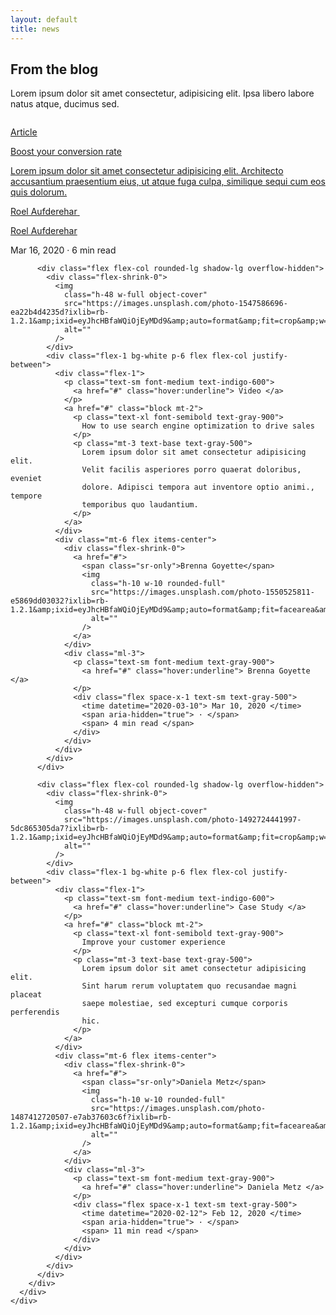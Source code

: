 ```yaml
---
layout: default
title: news
---
```


<div
      class="relative bg-gray-50 pt-16 pb-20 px-4 sm:px-6 lg:pt-24 lg:pb-28 lg:px-8"
    >
      <div class="absolute inset-0">
        <div class="bg-white h-1/3 sm:h-2/3"></div>
      </div>
      <div class="relative max-w-7xl mx-auto">
        <div class="text-center">
          <h2
            class="text-3xl tracking-tight font-extrabold text-gray-900 sm:text-4xl"
          >
            From the blog
          </h2>
          <p class="mt-3 max-w-2xl mx-auto text-xl text-gray-500 sm:mt-4">
            Lorem ipsum dolor sit amet consectetur, adipisicing elit. Ipsa
            libero labore natus atque, ducimus sed.
          </p>
        </div>
        <div
          class="mt-12 max-w-lg mx-auto grid gap-5 lg:grid-cols-3 lg:max-w-none"
        >
          <div class="flex flex-col rounded-lg shadow-lg overflow-hidden">
            <div class="flex-shrink-0">
              <img
                class="h-48 w-full object-cover"
                src="https://images.unsplash.com/photo-1496128858413-b36217c2ce36?ixlib=rb-1.2.1&amp;ixid=eyJhcHBfaWQiOjEyMDd9&amp;auto=format&amp;fit=crop&amp;w=1679&amp;q=80"
                alt=""
              />
            </div>
            <div class="flex-1 bg-white p-6 flex flex-col justify-between">
              <div class="flex-1">
                <p class="text-sm font-medium text-indigo-600">
                  <a href="#" class="hover:underline"> Article </a>
                </p>
                <a href="#" class="block mt-2">
                  <p class="text-xl font-semibold text-gray-900">
                    Boost your conversion rate
                  </p>
                  <p class="mt-3 text-base text-gray-500">
                    Lorem ipsum dolor sit amet consectetur adipisicing elit.
                    Architecto accusantium praesentium eius, ut atque fuga
                    culpa, similique sequi cum eos quis dolorum.
                  </p>
                </a>
              </div>
              <div class="mt-6 flex items-center">
                <div class="flex-shrink-0">
                  <a href="#">
                    <span class="sr-only">Roel Aufderehar</span>
                    <img
                      class="h-10 w-10 rounded-full"
                      src="https://images.unsplash.com/photo-1472099645785-5658abf4ff4e?ixlib=rb-1.2.1&amp;ixid=eyJhcHBfaWQiOjEyMDd9&amp;auto=format&amp;fit=facearea&amp;facepad=2&amp;w=256&amp;h=256&amp;q=80"
                      alt=""
                    />
                  </a>
                </div>
                <div class="ml-3">
                  <p class="text-sm font-medium text-gray-900">
                    <a href="#" class="hover:underline"> Roel Aufderehar </a>
                  </p>
                  <div class="flex space-x-1 text-sm text-gray-500">
                    <time datetime="2020-03-16"> Mar 16, 2020 </time>
                    <span aria-hidden="true"> · </span>
                    <span> 6 min read </span>
                  </div>
                </div>
              </div>
            </div>
          </div>

          <div class="flex flex-col rounded-lg shadow-lg overflow-hidden">
            <div class="flex-shrink-0">
              <img
                class="h-48 w-full object-cover"
                src="https://images.unsplash.com/photo-1547586696-ea22b4d4235d?ixlib=rb-1.2.1&amp;ixid=eyJhcHBfaWQiOjEyMDd9&amp;auto=format&amp;fit=crop&amp;w=1679&amp;q=80"
                alt=""
              />
            </div>
            <div class="flex-1 bg-white p-6 flex flex-col justify-between">
              <div class="flex-1">
                <p class="text-sm font-medium text-indigo-600">
                  <a href="#" class="hover:underline"> Video </a>
                </p>
                <a href="#" class="block mt-2">
                  <p class="text-xl font-semibold text-gray-900">
                    How to use search engine optimization to drive sales
                  </p>
                  <p class="mt-3 text-base text-gray-500">
                    Lorem ipsum dolor sit amet consectetur adipisicing elit.
                    Velit facilis asperiores porro quaerat doloribus, eveniet
                    dolore. Adipisci tempora aut inventore optio animi., tempore
                    temporibus quo laudantium.
                  </p>
                </a>
              </div>
              <div class="mt-6 flex items-center">
                <div class="flex-shrink-0">
                  <a href="#">
                    <span class="sr-only">Brenna Goyette</span>
                    <img
                      class="h-10 w-10 rounded-full"
                      src="https://images.unsplash.com/photo-1550525811-e5869dd03032?ixlib=rb-1.2.1&amp;ixid=eyJhcHBfaWQiOjEyMDd9&amp;auto=format&amp;fit=facearea&amp;facepad=2&amp;w=256&amp;h=256&amp;q=80"
                      alt=""
                    />
                  </a>
                </div>
                <div class="ml-3">
                  <p class="text-sm font-medium text-gray-900">
                    <a href="#" class="hover:underline"> Brenna Goyette </a>
                  </p>
                  <div class="flex space-x-1 text-sm text-gray-500">
                    <time datetime="2020-03-10"> Mar 10, 2020 </time>
                    <span aria-hidden="true"> · </span>
                    <span> 4 min read </span>
                  </div>
                </div>
              </div>
            </div>
          </div>

          <div class="flex flex-col rounded-lg shadow-lg overflow-hidden">
            <div class="flex-shrink-0">
              <img
                class="h-48 w-full object-cover"
                src="https://images.unsplash.com/photo-1492724441997-5dc865305da7?ixlib=rb-1.2.1&amp;ixid=eyJhcHBfaWQiOjEyMDd9&amp;auto=format&amp;fit=crop&amp;w=1679&amp;q=80"
                alt=""
              />
            </div>
            <div class="flex-1 bg-white p-6 flex flex-col justify-between">
              <div class="flex-1">
                <p class="text-sm font-medium text-indigo-600">
                  <a href="#" class="hover:underline"> Case Study </a>
                </p>
                <a href="#" class="block mt-2">
                  <p class="text-xl font-semibold text-gray-900">
                    Improve your customer experience
                  </p>
                  <p class="mt-3 text-base text-gray-500">
                    Lorem ipsum dolor sit amet consectetur adipisicing elit.
                    Sint harum rerum voluptatem quo recusandae magni placeat
                    saepe molestiae, sed excepturi cumque corporis perferendis
                    hic.
                  </p>
                </a>
              </div>
              <div class="mt-6 flex items-center">
                <div class="flex-shrink-0">
                  <a href="#">
                    <span class="sr-only">Daniela Metz</span>
                    <img
                      class="h-10 w-10 rounded-full"
                      src="https://images.unsplash.com/photo-1487412720507-e7ab37603c6f?ixlib=rb-1.2.1&amp;ixid=eyJhcHBfaWQiOjEyMDd9&amp;auto=format&amp;fit=facearea&amp;facepad=2&amp;w=256&amp;h=256&amp;q=80"
                      alt=""
                    />
                  </a>
                </div>
                <div class="ml-3">
                  <p class="text-sm font-medium text-gray-900">
                    <a href="#" class="hover:underline"> Daniela Metz </a>
                  </p>
                  <div class="flex space-x-1 text-sm text-gray-500">
                    <time datetime="2020-02-12"> Feb 12, 2020 </time>
                    <span aria-hidden="true"> · </span>
                    <span> 11 min read </span>
                  </div>
                </div>
              </div>
            </div>
          </div>
        </div>
      </div>
    </div>
